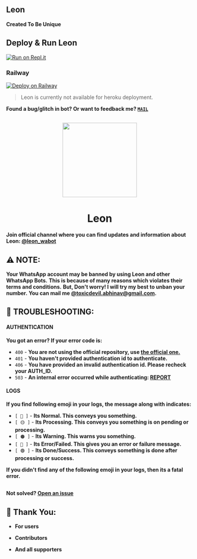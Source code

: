 ## Leon
**Created To Be Unique**

## Deploy & Run Leon

[![Run on Repl.it](https://repl.it/badge/github/TOXIC-DEVIL/Leon)](https://replit.com/@TOXIC-DEVIL/Leon)

### Railway

[![Deploy on Railway](https://railway.app/button.svg)](https://railway.app/template/7E5SS_?referralCode=5QCaZZ)
> Leon is currently not available for heroku deployment.

**Found a bug/glitch in bot? Or want to feedback me? [`MAIL`](https://mailto:toxicdevil.abhinav@gmail.com)**

##

<div align="center">
 <img src="https://i.ibb.co/mbcp1Wp/In-Shot-20230401-203841932.jpg" width="200" height="200">
 <h1>Leon</h1>
</div>

**Join official channel where you can find updates and information about Leon: [@leon_wabot](https://t.me/leon_wabot)**

## ⚠️ NOTE:

**Your WhatsApp account may be banned by using Leon and other WhatsApp Bots.**
**This is because of many reasons which violates their terms and conditions.**
**But, Don't worry! I will try my best to unban your number.**
**You can mail me [@toxicdevil.abhinav@gmail.com](https://mailto:toxicdevil.abhinav@gmail.com).**

## 🐞 TROUBLESHOOTING:

#### AUTHENTICATION
**You got an error? If your error code is:**

- `400` - **You are not using the official repository, use [the official one.](https://github.com/TOXIC-DEVIL/Leon)**
- `401` - **You haven't provided authentication id to authenticate.**
- `406` - **You have provided an invalid authentication id. Please recheck your AUTH_ID.**
- `503` - **An internal error occurred while authenticating: [REPORT](https://github.com/TOXIC-DEVIL/Leon/issues/new?assignees=&labels=bug&title=[%20503%20]%20AN%20INTERNAL%20ERROR%20WHILE%20AUTHENTICATING)**

#### LOGS
**If you find following emoji in your logs, the message along with indicates:**

- `[ 🔵 ]` - **Its Normal. This conveys you something.**
- `[ 🟡 ]` - **Its Processing. This conveys you something is on pending or processing.**
- `[ 🟠 ]` - **Its Warning. This warns you something.**
- `[ 🔴 ]` - **Its Error/Failed. This gives you an error or failure message.**
- `[ 🟢 ]` - **Its Done/Success. This conveys something is done after processing or success.**

**If you didn't find any of the following emoji in your logs, then its a fatal error.**

##

**Not solved? [Open an issue](https://github.com/TOXIC-DEVIL/Leon/issues/new)**

## 🙏 Thank You:

- **For users**

- **Contributors**

- **And all supporters**
